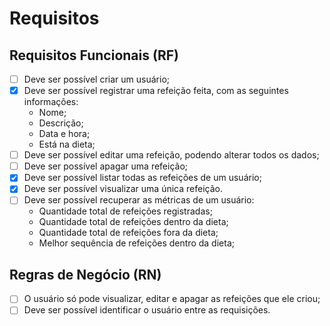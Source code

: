 # Requisitos

## **Requisitos Funcionais (RF)**
- [ ] Deve ser possível criar um usuário;
- [x] Deve ser possível registrar uma refeição feita, com as seguintes informações:
  - Nome;
  - Descrição;
  - Data e hora;
  - Está na dieta;
- [ ] Deve ser possível editar uma refeição, podendo alterar todos os dados;
- [ ] Deve ser possível apagar uma refeição;
- [x] Deve ser possível listar todas as refeições de um usuário;
- [x] Deve ser possível visualizar uma única refeição.
- [ ] Deve ser possível recuperar as métricas de um usuário:
    - Quantidade total de refeições registradas;
    - Quantidade total de refeições dentro da dieta;
    - Quantidade total de refeições fora da dieta;
    - Melhor sequência de refeições dentro da dieta;

## **Regras de Negócio (RN)**
- [ ] O usuário só pode visualizar, editar e apagar as refeições que ele criou;
- [ ] Deve ser possível identificar o usuário entre as requisições.
